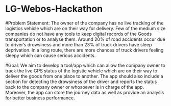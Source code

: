 # LG-Webos-Hackathon

#Problem Statement:
The owner of the company has no live tracking of the logistics vehicle which are on their way for delivery. 
Few of the medium size companies do not have any tools to keep digital records of the Goods transportation or to analyse them. 
Around 20% of road accidents occur due to driver’s drowsiness and more than 23% of truck drivers have sleep deprivation.
In a long route, there are more chances of truck drivers feeling sleepy which can cause serious accidents.

#Goal:
We aim to develop a tool/app which can allow the company owner to track the live GPS status of the logistic vehicle which are on their way to deliver the goods from one place to another. 
The app should also include a section for detecting the drowsiness of the driver and reports the status back to the company owner or whosoever is in charge of the app.
Moreover, the app can store the journey data as well as provide an analysis for better business performance.
